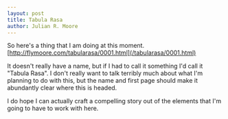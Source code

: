 ```yaml
---
layout: post
title: Tabula Rasa
author: Julian R. Moore
---
```

So here's a thing that I am doing at this moment. [http://flymoore.com/tabularasa/0001.html](/tabularasa/0001.html)

It doesn't really have a name, but if I had to call it something I'd call it "Tabula Rasa". I don't really want to talk terribly much about what I'm planning to do with this, but the name and first page should make it abundantly clear where this is headed.

I do hope I can actually craft a compelling story out of the elements that I'm going to have to work with here. 